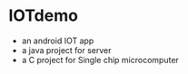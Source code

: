 # IOTdemo
- an android IOT app
- a java project for server
- a C project for Single chip microcomputer
